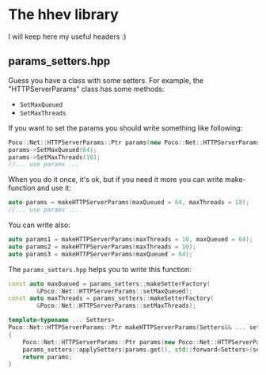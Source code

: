 # The hhev library

I will keep here my useful headers :)

## params_setters.hpp

Guess you have a class with some setters. For example, the "HTTPServerParams" class has some methods:

 * `SetMaxQueued`
 * `SetMaxThreads`

If you want to set the params you should write something like following:

```cpp
Poco::Net::HTTPServerParams::Ptr params(new Poco::Net::HTTPServerParams());
params->SetMaxQueued(64);
params->SetMaxThreads(10);
//... use params ...
```

When you do it once, it's ok, but if you need it more you can write make-function and use it:

```cpp
auto params = makeHTTPServerParams(maxQueued = 64, maxThreads = 10);
//... use params ...
```

You can write also:

```cpp
auto params1 = makeHTTPServerParams(maxThreads = 10, maxQueued = 64);
auto params2 = makeHTTPServerParams(maxThreads = 10);
auto params3 = makeHTTPServerParams(maxQueued = 64);
```

The `params_setters.hpp` helps you to write this function:

```cpp
const auto maxQueued = params_setters::makeSetterFactory(
        &Poco::Net::HTTPServerParams::setMaxQueued);
const auto maxThreads = params_setters::makeSetterFactory(
        &Poco::Net::HTTPServerParams::setMaxThreads);

template<typename ... Setters>
Poco::Net::HTTPServerParams::Ptr makeHTTPServerParams(Setters&& ... setters)
{
    Poco::Net::HTTPServerParams::Ptr params(new Poco::Net::HTTPServerParams());
    params_setters::applySetters(params.get(), std::forward<Setters>(setters)...);
    return params;
}
```

